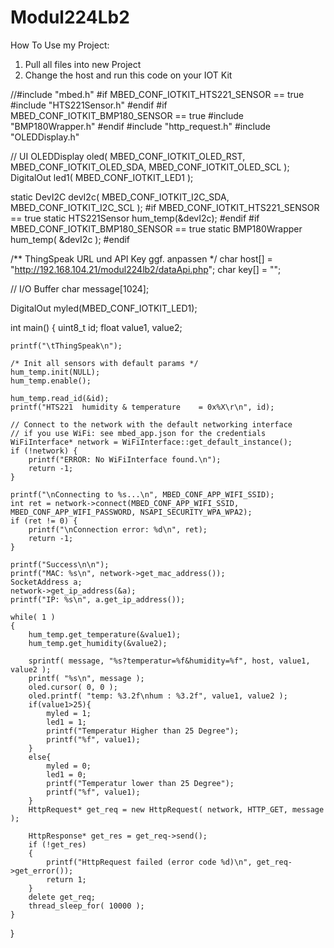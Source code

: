 # Modul224Lb2
How To Use my Project:
1. Pull all files into new Project
2. Change the host and run this code on your IOT Kit

//#include "mbed.h"
#if MBED_CONF_IOTKIT_HTS221_SENSOR == true
#include "HTS221Sensor.h"
#endif
#if MBED_CONF_IOTKIT_BMP180_SENSOR == true
#include "BMP180Wrapper.h"
#endif
#include "http_request.h"
#include "OLEDDisplay.h"

// UI
OLEDDisplay oled( MBED_CONF_IOTKIT_OLED_RST, MBED_CONF_IOTKIT_OLED_SDA, MBED_CONF_IOTKIT_OLED_SCL );
DigitalOut led1( MBED_CONF_IOTKIT_LED1 );

static DevI2C devI2c( MBED_CONF_IOTKIT_I2C_SDA, MBED_CONF_IOTKIT_I2C_SCL );
#if MBED_CONF_IOTKIT_HTS221_SENSOR == true
static HTS221Sensor hum_temp(&devI2c);
#endif
#if MBED_CONF_IOTKIT_BMP180_SENSOR == true
static BMP180Wrapper hum_temp( &devI2c );
#endif

/** ThingSpeak URL und API Key ggf. anpassen */
char host[] = "http://192.168.104.21/modul224lb2/dataApi.php";
char key[] = "";

// I/O Buffer
char message[1024];

DigitalOut myled(MBED_CONF_IOTKIT_LED1);

int main()
{
    uint8_t id;
    float value1, value2;

    printf("\tThingSpeak\n");

    /* Init all sensors with default params */
    hum_temp.init(NULL);
    hum_temp.enable();

    hum_temp.read_id(&id);
    printf("HTS221  humidity & temperature    = 0x%X\r\n", id);

    // Connect to the network with the default networking interface
    // if you use WiFi: see mbed_app.json for the credentials
    WiFiInterface* network = WiFiInterface::get_default_instance();
    if (!network) {
        printf("ERROR: No WiFiInterface found.\n");
        return -1;
    }

    printf("\nConnecting to %s...\n", MBED_CONF_APP_WIFI_SSID);
    int ret = network->connect(MBED_CONF_APP_WIFI_SSID, MBED_CONF_APP_WIFI_PASSWORD, NSAPI_SECURITY_WPA_WPA2);
    if (ret != 0) {
        printf("\nConnection error: %d\n", ret);
        return -1;
    }

    printf("Success\n\n");
    printf("MAC: %s\n", network->get_mac_address());
    SocketAddress a;
    network->get_ip_address(&a);
    printf("IP: %s\n", a.get_ip_address());

    while( 1 )
    {
        hum_temp.get_temperature(&value1);
        hum_temp.get_humidity(&value2);

        sprintf( message, "%s?temperatur=%f&humidity=%f", host, value1, value2 );
        printf( "%s\n", message );
        oled.cursor( 0, 0 );
        oled.printf( "temp: %3.2f\nhum : %3.2f", value1, value2 );
        if(value1>25){
            myled = 1;
            led1 = 1;
            printf("Temperatur Higher than 25 Degree");
            printf("%f", value1);
        }
        else{
            myled = 0;
            led1 = 0;
            printf("Temperatur lower than 25 Degree");
            printf("%f", value1);
        }
        HttpRequest* get_req = new HttpRequest( network, HTTP_GET, message );

        HttpResponse* get_res = get_req->send();
        if (!get_res)
        {
            printf("HttpRequest failed (error code %d)\n", get_req->get_error());
            return 1;
        }
        delete get_req;
        thread_sleep_for( 10000 );
    }
}

